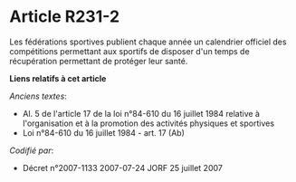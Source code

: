 # Article R231-2

Les fédérations sportives publient chaque année un calendrier officiel des compétitions permettant aux sportifs de disposer
d'un temps de récupération permettant de protéger leur santé.

**Liens relatifs à cet article**

_Anciens textes_:

  - Al. 5 de l'article 17 de la loi n°84-610 du 16 juillet 1984 relative à l'organisation et à la promotion des activités physiques et sportives
  - Loi n°84-610 du 16 juillet 1984 - art. 17 (Ab)

_Codifié par_:

  - Décret n°2007-1133 2007-07-24 JORF 25 juillet 2007
